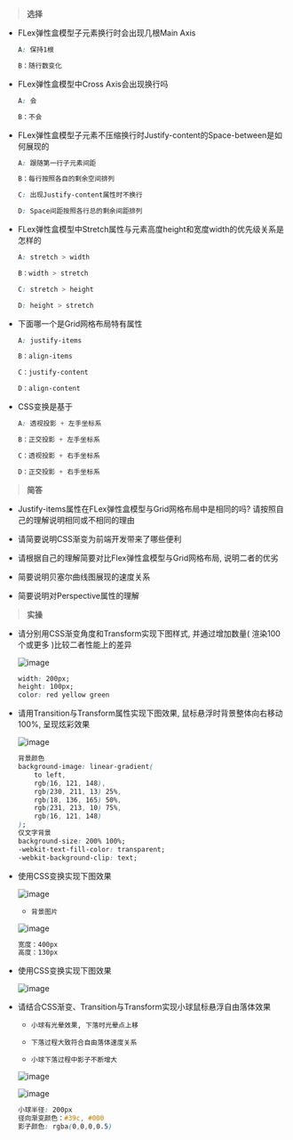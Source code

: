 > **选择**

- FLex弹性盒模型子元素换行时会出现几根Main Axis
    ```css
    A: 保持1根

    B：随行数变化
    ```

- FLex弹性盒模型中Cross Axis会出现换行吗
    ```css
    A: 会

    B：不会

    ```

- FLex弹性盒模型子元素不压缩换行时Justify-content的Space-between是如何展现的
    ```css
    A: 跟随第一行子元素间距

    B：每行按照各自的剩余空间排列

    C: 出现Justify-content属性时不换行

    D: Space间距按照各行总的剩余间距排列
    ```

- FLex弹性盒模型中Stretch属性与元素高度height和宽度width的优先级关系是怎样的
    ```css
    A: stretch > width

    B：width > stretch

    C: stretch > height

    D: height > stretch
    ```


- 下面哪一个是Grid网格布局特有属性
    ```css
    A: justify-items

    B：align-items

    C：justify-content

    D：align-content
    ```

- CSS变换是基于
    ```css
    A: 透视投影 + 左手坐标系

    B：正交投影 + 左手坐标系

    C：透视投影 + 右手坐标系

    D：正交投影 + 右手坐标系
    ```

> **简答**
- Justify-items属性在FLex弹性盒模型与Grid网格布局中是相同的吗? 请按照自己的理解说明相同或不相同的理由

- 请简要说明CSS渐变为前端开发带来了哪些便利

- 请根据自己的理解简要对比Flex弹性盒模型与Grid网格布局, 说明二者的优劣

- 简要说明贝塞尔曲线图展现的速度关系

- 简要说明对Perspective属性的理解

> **实操**
- 请分别用CSS渐变角度和Transform实现下图样式, 并通过增加数量( 渲染100个或更多 )比较二者性能上的差异

    ![image](./white.png)

    ```css
    width: 200px;
    height: 100px;
    color: red yellow green
    ```

- 请用Transition与Transform属性实现下图效果, 鼠标悬浮时背景整体向右移动100%, 呈现炫彩效果

    ![image](./text.png)
    ```css
    背景颜色
    background-image: linear-gradient(
        to left,
        rgb(16, 121, 148),
        rgb(230, 211, 13) 25%,
        rgb(18, 136, 165) 50%,
        rgb(231, 213, 10) 75%,
        rgb(16, 121, 148)
    );
    仅文字背景
    background-size: 200% 100%;
    -webkit-text-fill-color: transparent;
    -webkit-background-clip: text;
    ```

- 使用CSS变换实现下图效果

    ![image](./move.gif)

    - `背景图片`

    ![image](./bg.jpg)

    ```css
    宽度：400px
    高度：130px
    ```

- 使用CSS变换实现下图效果

    ![image](./4.gif)

- 请结合CSS渐变、Transition与Transform实现小球鼠标悬浮自由落体效果
    - `小球有光晕效果, 下落时光晕点上移`

    - `下落过程大致符合自由落体速度关系`

    - `小球下落过程中影子不断增大`

    ![image](./start.png)

    ![image](./end.png)

    ```css
    小球半径: 200px
    径向渐变颜色：#39c, #000
    影子颜色: rgba(0,0,0,0.5)
    ```